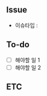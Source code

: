 ## Issue

<!-- 이슈에 대해 설명해주세요 -->
<!-- 이슈타입: docs, feature, fix, refactor, ... -->

* 이슈타입 :  

## To-do

<!-- 해야할 일을 적어주세요 -->

- [ ] 해야할 일 1
- [ ] 해야할 일 2

## ETC

<!-- 기타사항 -->